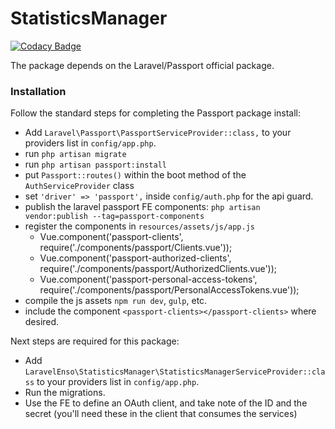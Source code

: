 # StatisticsManager

[![Codacy Badge](https://api.codacy.com/project/badge/Grade/16b923e371364c2da8655c84a0455007)](https://www.codacy.com/app/laravel-enso/StatisticsManager?utm_source=github.com&utm_medium=referral&utm_content=laravel-enso/StatisticsManager&utm_campaign=badger)

The package depends on the Laravel/Passport official package.

### Installation

Follow the standard steps for completing the Passport package install:
* Add `Laravel\Passport\PassportServiceProvider::class,` to your providers list in `config/app.php`.
* run `php artisan migrate`
* run `php artisan passport:install`
* put  `Passport::routes()` within the boot method of the `AuthServiceProvider` class
* set `'driver' => 'passport',` inside `config/auth.php` for the api guard.
* publish the laravel passport FE components: `php artisan vendor:publish --tag=passport-components`
* register the components in `resources/assets/js/app.js`
    - Vue.component('passport-clients', require('./components/passport/Clients.vue'));
    - Vue.component('passport-authorized-clients', require('./components/passport/AuthorizedClients.vue'));
    - Vue.component('passport-personal-access-tokens', require('./components/passport/PersonalAccessTokens.vue'));
* compile the js assets `npm run dev`, `gulp`, etc.
* include the component `<passport-clients></passport-clients>` where desired.

Next steps are required for this package:

* Add `LaravelEnso\StatisticsManager\StatisticsManagerServiceProvider::class` to your providers list in `config/app.php`.
* Run the migrations. 
* Use the FE to define an OAuth client, and take note of the ID and the secret (you'll need these in the client that consumes the services)